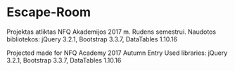 # Escape-Room
Projektas atliktas NFQ Akademijos 2017 m. Rudens semestrui.
Naudotos bibliotekos: 
  jQuery 3.2.1,
  Bootstrap 3.3.7,
  DataTables 1.10.16
  
  
Projected made for NFQ Academy 2017 Autumn Entry
Used libraries:
  jQuery 3.2.1,
  Bootstrap 3.3.7,
  DataTables 1.10.16

